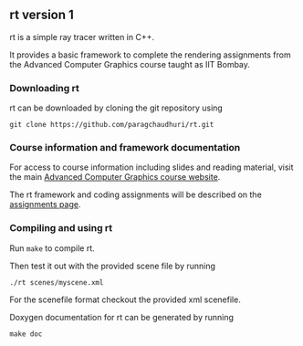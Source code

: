## rt version 1

rt is a simple ray tracer written in C++. 

It provides a basic framework to complete the rendering assignments from the Advanced Computer Graphics course taught as IIT Bombay. 

### Downloading rt
rt can be downloaded by cloning the git repository using

`git clone https://github.com/paragchaudhuri/rt.git`

### Course information and framework documentation

For access to course information including slides and reading material, visit the main [Advanced Computer Graphics course website](https://www.cse.iitb.ac.in/~paragc/teaching/2018/cs775). 

The rt framework and coding assignments will be described on the [assignments page](www.cse.iitb.ac.in/~paragc/teaching/2018/cs775/assignments.shtml).

### Compiling and using rt

Run `make` to compile rt.

Then test it out with the provided scene file by running

`./rt scenes/myscene.xml`

For the scenefile format checkout the provided xml scenefile.

Doxygen documentation for rt can be generated by running

`make doc`


